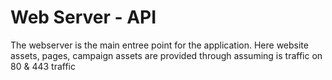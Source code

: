 # Web Server - API

The webserver is the main entree point for the application. Here website assets, pages, campaign assets are provided through assuming is traffic on 80 & 443 traffic